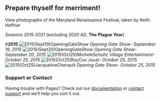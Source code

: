 ## Prepare thyself for merriment!

View photographs of the Maryland Renaissance Festival, taken by Keith Heffner

*Seasons 2015-2021* (excluding 2020 AD, **The Plague Year**)


#**2015**
![2015(Sept19)OpeningGateShow](https://user-images.githubusercontent.com/103908759/168346629-e114f9d5-2cbe-400c-b01c-2b127e35896a.jpg)
*Opening Gate Show- September 19, 2015* 
![2015(Sept20)OpeningGateShow](https://user-images.githubusercontent.com/103908759/168346663-c59be65b-afb9-444b-9381-628369e3110e.jpg)
*Opening Gate Show- September 20, 2015* 
![2015(Oct25)MicheleSchultz](https://user-images.githubusercontent.com/103908759/168347037-95586731-76f8-4607-a9ec-c59f47725b5e.jpg)
*Village Entertainment- October 25, 2015*
![2015(Oct25)RoyCox](https://user-images.githubusercontent.com/103908759/168355584-3c455bc0-cf7f-4408-8057-a40defb1f880.jpg)
*Joust- October 25, 2015*
![2015(Oct25)JacquelineChenault](https://user-images.githubusercontent.com/103908759/168356715-5009af72-940a-40f2-8ba3-79963d8869bf.jpg)
*Opening Gate Show- October 25, 2015*







### Support or Contact

Having trouble with Pages? Check out our [documentation](https://docs.github.com/categories/github-pages-basics/) or [contact support](https://support.github.com/contact) and we’ll help you sort it out.
